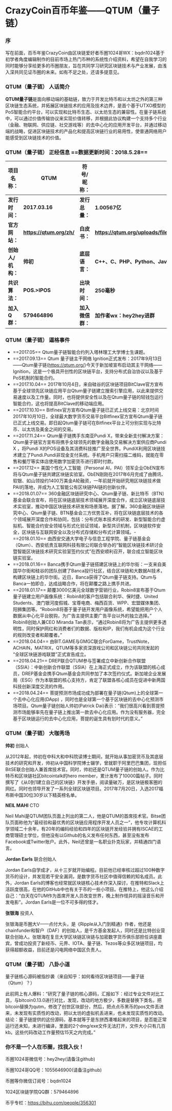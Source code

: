 
# CrazyCoin百币年鉴——QTUM（量子链）

### 序
写在前面，百币年鉴CrazyCoin由区块链爱好者币圈1024哥WX：bqdn1024基于初学者角度编辑制作的目前市场上热门币种的系统性介绍资料，希望在自我学习的同时能够分享给更多的币圈朋友，旨在共同学习研究区块链技术与产业发展，由浅入深共同见证币圈的未来。如有不足之处，还请多提意见。

### QTUM（量子链） 人话简介

**QTUM量子链**是面向移动端的基础链，致力于开发比特币和以太坊之外的第三种区块链生态系统，并拓展区块链技术的应用及技术边界，是首个基于UTXO模型的PoS智能合约平台，可以实现和比特币生态、以太坊生态的兼容性。在量子链系统中，可以通过价值传输协议来实现价值转移，并根据此协议构建一个支持多个行业（金融、物联网、供应链、社交游戏等）的去中心化的应用开发平台，并通过移动端的战略，促进区块链技术的产品化和提高区块链行业的易用性，使普通网络用户能感受到区块链技术的价值。

### QTUM（量子链） 正经信息  ==数据更新时间：2018.5.28==

**项目名称：**| **QTUM**|**符号/昵称：**|**QTUM（量子链）**
----------- | ----------- | ------------- | -------------
**发行时间：** | **2017.03.16** | **发行总量：**| **1.00567亿**
**官方网站：**| **https://qtum.org/zh/**  | **白皮书：** | **https://qtum.org/uploads/files/a2772efe4dc8ed1100319c6480195fb1.pdf**
**创始人/机构：**  | **帅初** | **底层语言：** | **C++、C、PHP、Python、JavaScript、Go**
**共识算法：** | **POS.>IPOS**  | **出块时间：**| **250毫秒**
**加入Q群：** | **579464896**  | **加入微信群：**| **加作者wx：hey2hey进群**


### QTUM（量子链） 逼格事件

 - ==2017.05== Qtum量子链智能合约列入塔林理工大学博士生课题。
 - ==2017.09.13== Qtum 量子链主干网络 Ignition正式发布：2017年9月13日——Qtum量子链(https://qtum.org/)今天于新加坡宣布启动其主干网络——Ignition，这是一个极具开创性的区块链平台，支持分布式自治协议以及基于PoS机制的智能合约。
 - ==2017.10.04== 2017年10月4日，来自硅谷的区块链项目BitClave官方宣布基于全球领先区块链应用平台Qtum量子链建立搜索引擎应用，以此来提供交易速度以及工作量。同时，也将提供安全性以及在Qtum量子链的轻钱包运行智能合约，这也将提高BitClave的移动端应用。
 - ==2017.10.10== Bitfinex官方宣布Qtum量子链已正式上线交易：北京时间2017年10月10日，全球最大数字货币交易平台Bitfinex官方宣布Qtum量子链已正式上线交易。即日起Qtum量子链可在Bitfinex平台上可分别实现与比特币、以太坊及美金之间的交易。
 - ==2017.11.24== Qtum量子链携手东南亚Pundi X，带来全新支付解决方案：Qtum量子链官方宣布将携手全球领先的数字金融及交易解决方案供应商Pundi X ，将Pundi X的POS设备及其消费科技推广至全世界。PundiX利用区块链技术建立了Pundi.Pundi非现金支付系统。手机用户只需扫描二维码，就能在零售和餐厅等实体店使用数字加密货币进行即时付款。
 - ==2017.12== 美国个性化人工智能（Personal AI，PAI）领军企业ObEN宣布将与Qtum量子链共建区块链实验室。ObEN刚刚在2017年6月完成了由腾讯、软银、如山领投约1400万美金A轮融资，一年前就开始研究用区块链技术做PAI的落地，并成为人工智能公有区块链PAI链的创新伙伴。
 - ==2018.01.07== 360金融区块链研究中心、Qtum量子链、新比特币（BTN）基金会联合宣布，将在区块链底层技术领域展开深度合作，成立区块链底层技术实验室，推动中国区块链技术研发和场景落地。据了解，360金融区块链研究中心、Qtum量子链、BTN基金会三方优势互补，将在区块链底层技术的各个领域展开深度合作和协同，包括：分布式账本技术的研发、新型智能合约虚拟机、智能合约安全领域与形式化验证领域，新型共识机制，区块链软件安全，区块链与互联网安全以及分布式存储和分布式计算领域。- ==2018.01.10== 由西安交通大学电子与信息工程学院、量子链基金会（Qtum）、西安纸贵互联网科技有限公司联合举办的“智能区块链技术研讨会暨智能区块链技术研究实验室签约仪式”在西安顺利召开，联合成立智能区块链实验室。
 - ==2018.01.16== Banca携手Qtum量子链搭建区块链上的华尔街：一支来自美国华尔街和硅谷的团队创建了Banca投行社区，结合区块链和大数据AI技术，构建区块链上的华尔街。近日，Banca获得了Qtum量子链支持。Qtum与Banca一拍即合，达成战略合作，将在颠覆之路上携手共进。
 - ==2018.01.17== 颠覆3000亿美元全球数字营销行业，Robin8宣布基于Qtum量子链建立用户画像系统：Robin8的客户包括联合利华、保时捷、United Students、澳门银河度假城、宝尊电商、梅西百货、WPP、宏盟媒体集团、阳狮集团等。“Roboin8将基于量子链开发用户画像系统，希望能把用户个人数据从中心化平台脱钩，为广告主提供主要广告平台以外的独立选择。” Robin8创始人兼CEO Miranda Tan表示，“通过Robin8将为广告主提供更多透明性，同时保护网红和消费者们的数据、版权和IP，我们有机会成为这个行业的规则改变者和颠覆者。”
 - ==2018.04.04== 由BIT.GAME与GMGC联合ForGame，TrustNote，ACHAIN，MATRIX，QTUM等多家资深游戏公司和区块链公司共同发起的 “全球区块链游戏联盟”正式宣告成立。
 - ==2018.04.21== DREP联合QTUM参与签署成立中新创新合作联盟（SSIA）：中新创新合作联盟（SSIA）在上海正式成立，作为该联盟的核心成员，DREP基金会携手Qtum基金会共同参加了本次签约仪式。新加坡企业发展局（ESG）作为本联盟的核心支持方，肯定了联盟各核心成员在促进中新两国科技创新深度交流的作用。
 - ==2018.04.24== 菩提预测市场成功成为部署在量子链(Qtum)上的全球第一个去中心化应用(DApp) ，同时也是全球第一个基于区块链的去中心化预测市场项目。Qtum量子链创始人帅初(Patrick Dai)表示：“我们很高兴看到菩提预测市场能够率先在量子链上推出第一款去中心化应用。作为没有服务器，完全基于区块链运行的去中心化应用，菩提的诞生具有划时代的意义。”

### QTUM（量子链） 大咖秀场

**帅初** 创始人

从2012年起，帅初在中科大和中科院读博士期间，就开始从事加密货币及其底层技术的研究和开发，帅初从中国科学院博士辍学，曾就职于阿里巴巴集团，现担任BitSE联合创始人兼首席技术官。同时，帅初还是QTUM量子链的创始人。作为比特币和区块链社区bitcointalk的hero member，累计发布了10000篇帖子。同时撰写了《从0到1建立自己的区块链》开发手册，阅读量破万，是区块链极客圈的网红。同时也领导开发了一系列全球区块链项目。2017年7月20日，入选2017福布斯中国30位30岁以下精英榜名单。

**NEIL MAHI** CTO

Neil Mahi是QTUM团队页面上列出的第二人，他是QTUM的首席技术官。Bitse团队页面称他为“最经验和最优秀的区块链应用程序开发人员之一”，他专攻计算机科学领域二十余年，有20年的编码经验和四年的区块链开发经验并拥有ISCAE的工商管理硕士学位，但他没有以Github的名义发布任何东西，甚至没有发布Facebook或Twitter账户。此外，Neil还曾是一名职业扑克玩家，并精通四门语言。

**Jordan Earls** 联合创始人

Jordan Earls自学成才，从十三岁就开始编程。目前他已经审核过超过100种数字货币的设计，并发现若干安全漏洞，是数字货币社区中值得信赖的知名成员。此外，Jordan Earls的博客也经常就区块链核心技术作深入探讨，在推特和Slack上活跃度很高，在他的GitHub中也有关于币的一些小项目。在推特上，他这么介绍自己：“白天在QTUM作为首席开发人员改变世界，晚上制作怪异的摇滚音乐和开发电影”。Jordan Earls是一位不可多得的怪才。

**张银海** 投资人

张银海是币圈大V——点付大头，是《Ripple从入门到精通》作者，他还是chainfunder和智户（DAF）的创始人，是千方基金发起人，同时还是比特创业营联合创始人。张银海在复旦大学区块链区块链与加密数字货币俱乐部担任讲座嘉宾，曾成功投资了新经币、元界、IOTA、量子链、Tezos等众多区块链项目，均获得超额收益，目前还是闪电网络中国区负责人。

### QTUM（量子链） 八卦小道

量子链核心源码被指抄袭（来自知乎：如何看待区块链项目——量子链（Qtum）？）

此前网上有人爆料：“研究了量子链的核心源码，汇报如下：经过专业文件对比工具，与bitcoin0.13.0进行对比，发现，改动的地方极少，多数是替换下类名，把bitcoin替换为qutm，修改了创世区块部分，然后，把点点币黑币的pos文件丢进来，未发现有实质性的改动，把以太坊的虚拟机丢进来，也未发现实质性的改动。结论：量子链提供的这份源码，基本就等于是东拼西凑堆起来的项目，是否能正常运行还未知，未进行编译，里面的2个dmg/exe文件无法打开，文件大小只有几百kb。这些代码改动工作量预估15天之内完成。”


### 你不是一个人在币圈，找我入伙！
币圈1024哥微信号：hey2hey(请备注github)

币圈1024哥QQ号：1055646900(请备注github)

币圈等你微信订阅号：bqdn1024

1024区块链学院QQ群：579464896

币乎专栏：https://bihu.com/people/356301

